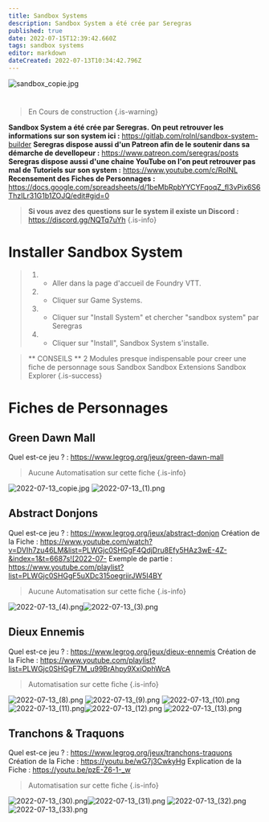 ```yaml
---
title: Sandbox Systems
description: Sandbox System a été crée par Seregras
published: true
date: 2022-07-15T12:39:42.660Z
tags: sandbox systems
editor: markdown
dateCreated: 2022-07-13T10:34:42.796Z
---
```


![sandbox_copie.jpg](/sandbox/sandbox_copie.jpg)
# 
> En Cours de construction
{.is-warning}

**Sandbox System a été crée par Seregras.**
**On peut retrouver les informations sur son system ici :** https://gitlab.com/rolnl/sandbox-system-builder
**Seregras dispose aussi d'un Patreon afin de le soutenir dans sa démarche de devellopeur :** https://www.patreon.com/seregras/posts
**Seregras dispose aussi d'une chaine YouTube on l'on peut retrouver pas mal de Tutoriels sur son system :** https://www.youtube.com/c/RolNL
**Recensement des Fiches de Personnages :** https://docs.google.com/spreadsheets/d/1beMbRpbYYCYFqoqZ_fl3vPix6S6ThzILr31G1b1ZOJQ/edit#gid=0

> **Si vous avez des questions sur le system il existe un Discord :** https://discord.gg/NQTq7uYh
{.is-info}

#
# Installer Sandbox System

> 1. - Aller dans la page d'accueil de Foundry VTT.
> 2. - Cliquer sur Game Systems.
> 3. - Cliquer sur "Install System" et chercher "sandbox system" par Seregras
> 1. - Cliquer sur "Install", Sandbox System s'installe.

>** CONSEILS **
2 Modules presque indispensable pour creer une fiche de personnage sous Sandbox
Sandbox Extensions
Sandbox Explorer 
{.is-success} 
# 
# Fiches de Personnages 
## **Green Dawn Mall**
Quel est-ce jeu ? : https://www.legrog.org/jeux/green-dawn-mall
> Aucune Automatisation sur cette fiche
{.is-info}

![2022-07-13_copie.jpg](/sandbox/2022-07-13_copie.jpg)
![2022-07-13_(1).png](/sandbox/2022-07-13_(1).png)
 
## Abstract Donjons
Quel est-ce jeu ? : https://www.legrog.org/jeux/abstract-donjon
Création de la Fiche : https://www.youtube.com/watch?v=DVIh7zu46LM&list=PLWGjc0SHGgF4QdjDru8Efy5HAz3wE-4Z-&index=1&t=6687s![2022-07-
Exemple de partie : https://www.youtube.com/playlist?list=PLWGjc0SHGgF5uXDc315oegriirJW5I4BY
> Aucune Automatisation sur cette fiche
{.is-info}

![2022-07-13_(4).png](/sandbox/2022-07-13_(4).png)![2022-07-13_(3).png](/sandbox/2022-07-13_(3).png)


## Dieux Ennemis
Quel est-ce jeu ? : https://www.legrog.org/jeux/dieux-ennemis
Création de la Fiche : https://www.youtube.com/playlist?list=PLWGjc0SHGgF7M_u99BrAhpy9XxiOphWcA
> Automatisation sur cette fiche
{.is-info}

![2022-07-13_(8).png](/sandbox/2022-07-13_(8).png)
![2022-07-13_(9).png](/sandbox/2022-07-13_(9).png)
![2022-07-13_(10).png](/sandbox/2022-07-13_(10).png)
![2022-07-13_(11).png](/sandbox/2022-07-13_(11).png)![2022-07-13_(12).png](/sandbox/2022-07-13_(12).png)
![2022-07-13_(13).png](/sandbox/2022-07-13_(13).png)

## Tranchons & Traquons  
Quel est-ce jeu ? : https://www.legrog.org/jeux/tranchons-traquons
Création de la Fiche : https://youtu.be/wG7j3CwkyHg
Explication de la Fiche : https://youtu.be/pzE-Z6-1-_w
> Automatisation sur cette fiche
{.is-info}

![2022-07-13_(30).png](/sandbox/2022-07-13_(30).png)![2022-07-13_(31).png](/sandbox/2022-07-13_(31).png)
![2022-07-13_(32).png](/sandbox/2022-07-13_(32).png)![2022-07-13_(33).png](/sandbox/2022-07-13_(33).png)


